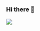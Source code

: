 ### Hi there 👋

<img src="https://capsule-render.vercel.app/api?type=waving&color=auto&height=200&section=header&text=HyungJin World!&fontSize=70" />

